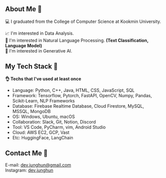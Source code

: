 <h2> About Me  👀 </h2>
<div>
  💻 I graduated from the College of Computer Science at Kookmin University.

  📈 I'm interested in Data Analysis.  
  📃 I'm interested in Natural Language Processing. **(Text Classification, Language Model)**  
  🤖 I'm interested in Generative AI.
  
</div>

<h2>My Tech Stack  📝</h2>

<div> 

  **👌  Techs that I've used at least once** 
</div>

- Language: Python, C++, Java, HTML, CSS, JavaScript, SQL
- Framework: Tensorflow, Pytorch, FastAPI, OpenCV, Numpy, Pandas, Scikit-Learn, NLP Frameworks
- Database: Firebase Realtime Database, Cloud Firestore, MySQL, MSSQL, MongoDB
- OS: Windows, Ubuntu, macOS
- Collaboration: Slack, Git, Notion, Discord
- Tool: VS Code, PyCharm, vim, Android Studio
- Cloud: AWS EC2, GCP, Vast
- Etc: HuggingFace, LangChain

<h2>Contact Me 📮</h2>

<div>
  
E-mail: dev.junghun@gmail.com  
Instagram: [dev.junghun](https://www.instagram.com/dev.junghun/)
  
</div>
